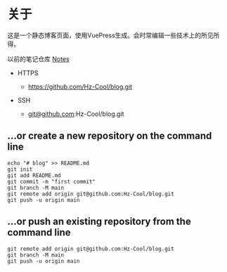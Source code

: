 # 关于

这是一个静态博客页面，使用VuePress生成。会时常编辑一些技术上的所见所得。

以前的笔记仓库 [Notes](https://github.com/Hz-Cool/Notes)


- HTTPS
  - https://github.com/Hz-Cool/blog.git
  
- SSH
  - git@github.com:Hz-Cool/blog.git



## …or create a new repository on the command line
```
echo "# blog" >> README.md
git init
git add README.md
git commit -m "first commit"
git branch -M main
git remote add origin git@github.com:Hz-Cool/blog.git
git push -u origin main
```
## …or push an existing repository from the command line

```
git remote add origin git@github.com:Hz-Cool/blog.git
git branch -M main
git push -u origin main
```


